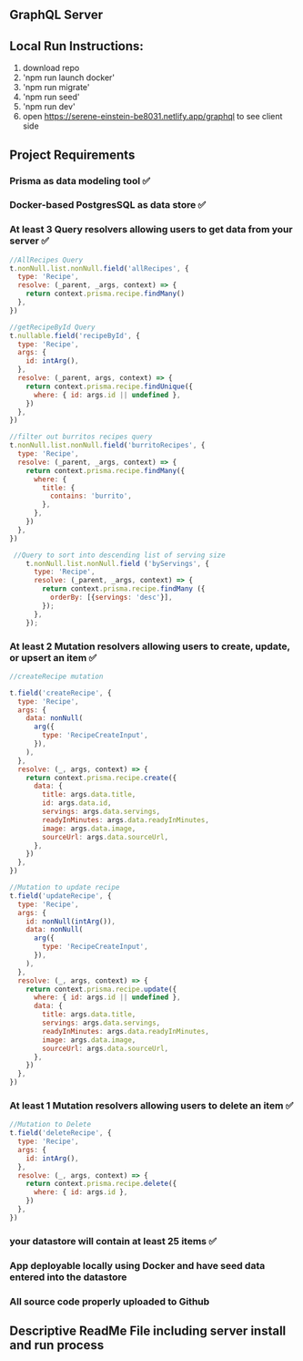 ## GraphQL Server

## Local Run Instructions:
1. download repo
2. 'npm run launch docker'
3. 'npm run migrate'
4. 'npm run seed'
5. 'npm run dev'
6. open https://serene-einstein-be8031.netlify.app/graphql to see client side

## Project Requirements

### Prisma as data modeling tool :white_check_mark:

### Docker-based PostgresSQL as data store :white_check_mark:

### At least 3 Query resolvers allowing users to get data from your server :white_check_mark:

```javascript
//AllRecipes Query
t.nonNull.list.nonNull.field('allRecipes', {
  type: 'Recipe',
  resolve: (_parent, _args, context) => {
    return context.prisma.recipe.findMany()
  },
})

//getRecipeById Query
t.nullable.field('recipeById', {
  type: 'Recipe',
  args: {
    id: intArg(),
  },
  resolve: (_parent, args, context) => {
    return context.prisma.recipe.findUnique({
      where: { id: args.id || undefined },
    })
  },
})

//filter out burritos recipes query
t.nonNull.list.nonNull.field('burritoRecipes', {
  type: 'Recipe',
  resolve: (_parent, _args, context) => {
    return context.prisma.recipe.findMany({
      where: {
        title: {
          contains: 'burrito',
        },
      },
    })
  },
})

 //Query to sort into descending list of serving size
    t.nonNull.list.nonNull.field ('byServings', {
      type: 'Recipe',
      resolve: (_parent, _args, context) => {
        return context.prisma.recipe.findMany ({
          orderBy: [{servings: 'desc'}],
        });
      },
    });
```

### At least 2 Mutation resolvers allowing users to create, update, or upsert an item :white_check_mark:

```javascript
//createRecipe mutation

t.field('createRecipe', {
  type: 'Recipe',
  args: {
    data: nonNull(
      arg({
        type: 'RecipeCreateInput',
      }),
    ),
  },
  resolve: (_, args, context) => {
    return context.prisma.recipe.create({
      data: {
        title: args.data.title,
        id: args.data.id,
        servings: args.data.servings,
        readyInMinutes: args.data.readyInMinutes,
        image: args.data.image,
        sourceUrl: args.data.sourceUrl,
      },
    })
  },
})

//Mutation to update recipe
t.field('updateRecipe', {
  type: 'Recipe',
  args: {
    id: nonNull(intArg()),
    data: nonNull(
      arg({
        type: 'RecipeCreateInput',
      }),
    ),
  },
  resolve: (_, args, context) => {
    return context.prisma.recipe.update({
      where: { id: args.id || undefined },
      data: {
        title: args.data.title,
        servings: args.data.servings,
        readyInMinutes: args.data.readyInMinutes,
        image: args.data.image,
        sourceUrl: args.data.sourceUrl,
      },
    })
  },
})
```

### At least 1 Mutation resolvers allowing users to delete an item :white_check_mark:

```javascript
//Mutation to Delete
t.field('deleteRecipe', {
  type: 'Recipe',
  args: {
    id: intArg(),
  },
  resolve: (_, args, context) => {
    return context.prisma.recipe.delete({
      where: { id: args.id },
    })
  },
})
```

### your datastore will contain at least 25 items :white_check_mark:

### App deployable locally using Docker and have seed data entered into the datastore

### All source code properly uploaded to Github

## Descriptive ReadMe File including server install and run process

